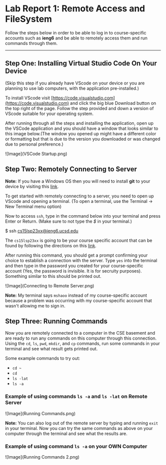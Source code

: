 # Lab Report 1: Remote Access and FileSystem

Follow the steps below in order to be able to log in to course-specific accounts such as **ieng6** and be able to remotely access them and run commands through them.

---

## Step One: Installing Virtual Studio Code On Your Device

(Skip this step if you already have VScode on your device or you are planning to use lab computers, with the application pre-installed.)

To install VScode visit [https://code.visualstudio.com](https://code.visualstudio.com) and click the big blue Download button on the top right of the page. Follow the step provided and down a version of VScode suitable for your operating system.

After running through all the steps and installing the application, open up the VSCode application and you should have a window that looks similar to this image below.(The window you opened up might have a different color or formatting but that is due to the version you downloaded or was changed due to personal preference.)

![Image](VSCode Startup.png)

## Step Two: Remotely Connecting to Server

**Note:** If you have a Windows OS then you will need to install **git** to your device by visiting this [link](https://gitforwindows.org).

To get started with remotely connecting to a server, you need to open up VScode and opening a terminal. (To open a terminal, use the Terminal → New Terminal menu option)

Now to access `ssh`, type in the command below into your terminal and press Enter or Return. (Make sure to not type the *$* in your terminal.)

  $ ssh cs15lsp23xx@ieng6.ucsd.edu
  
 The `cs15lsp23xx` is going to be your course specific account that can be found by following the directions on this [link](https://sdacs.ucsd.edu/~icc/index.php).
 
 After running this command, you should get a prompt confirming your choice to establish a connection with the server. Type `yes` into the terminal and then type in the password you created for your course-specific account (Yes, the password is invisible. It is for secruity purposes). Something similar to this should be printed out.
 
 ![Image](Connecting to Remote Server.png)
 
 **Note:** My terminal says `mshaoo` instead of my course-specific account because a problem was occurring with my course-specific account that wasn't allowing me to sign in.
 
## Step Three: Running Commands
 
 Now you are remotely connected to a computer in the CSE basement and are ready to run any commands on this computer through this connection. Using the `cd`, `ls`, `pwd`, `mkdir`, and `cp` commands, run some commands in your terminal and see what result gets printed out.
 
 Some example commands to try out:
 * `cd ~`
 * `cd`
 * `ls -lat`
 * `ls -a`


### Example of using commands `ls -a` and `ls -lat` on Remote Server
![Image](Running Commands.png)

**Note:** You can also log out of the remote server by typing and running `exit` in your terminal. Now you can try the same commands as above on your computer through the terminal and see what the results are.

### Example of using command `ls -a` on your OWN Computer
![Image](Running Commands 2.png)
